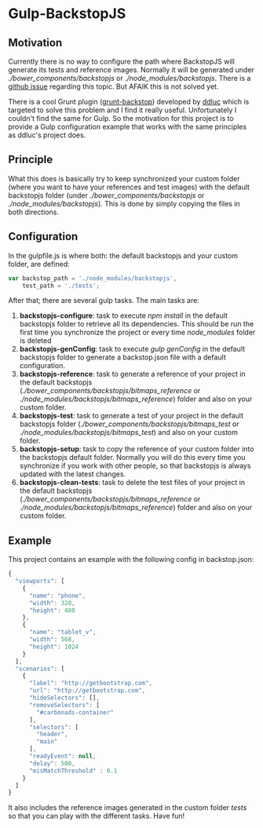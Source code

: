 # Gulp-BackstopJS

## Motivation

Currently there is no way to configure the path where BackstopJS will generate its tests and reference images. Normally it will be generated under *./bower_components/backstopjs* or *./node_modules/backstopjs*. There is a [github issue](https://github.com/garris/BackstopJS/issues/50) regarding this topic. But AFAIK this is not solved yet.

There is a cool Grunt plugin ([grunt-backstop](https://github.com/ddluc/grunt-backstop)) developed by [ddluc](https://github.com/ddluc) which is targeted to solve this problem and I find it really useful. Unfortunately I couldn't find the same for Gulp. So the motivation for this project is to provide a Gulp configuration example that works with the same principles as ddluc's project does.

## Principle

What this does is basically try to keep synchronized your custom folder (where you want to have your references and test images) with the default backstopjs folder (under *./bower_components/backstopjs* or *./node_modules/backstopjs*). This is done by simply copying the files in both directions.

## Configuration

In the gulpfile.js is where both: the default backstopjs and your custom folder, are defined:

```javascript
var backstop_path = './node_modules/backstopjs',
    test_path = './tests';
```

After that; there are several gulp tasks. The main tasks are:

1. **backstopjs-configure**: task to execute *npm install* in the default backstopjs folder to retrieve all its dependencies. This should be run the first time you synchronize the project or every time *node_modules* folder is deleted
1. **backstopjs-genConfig**: task to execute *gulp genConfig* in the default backstopjs folder to generate a backstop.json file with a default configuration.
1. **backstopjs-reference**: task to generate a reference of your project in the default backstopjs (*./bower_components/backstopjs/bitmaps_reference* or *./node_modules/backstopjs/bitmaps_reference*) folder and also on your custom folder.
1. **backstopjs-test**: task to generate a test of your project in the default backstopjs folder (*./bower_components/backstopjs/bitmaps_test* or *./node_modules/backstopjs/bitmaps_test*) and also on your custom folder.
1. **backstopjs-setup**: task to copy the reference of your custom folder into the backstopjs default folder. Normally you will do this every time you synchronize if you work with other people, so that backstopjs is always updated with the latest changes.
1. **backstopjs-clean-tests**: task to delete the test files of your project in the default backstopjs (*./bower_components/backstopjs/bitmaps_reference* or *./node_modules/backstopjs/bitmaps_reference*) folder and also on your custom folder.

## Example

This project contains an example with the following config in backstop.json:

```javascript
{
  "viewports": [
    {
      "name": "phone",
      "width": 320,
      "height": 480
    },
    {
      "name": "tablet_v",
      "width": 568,
      "height": 1024
    }
  ],
  "scenarios": [
    {
      "label": "http://getbootstrap.com",
      "url": "http://getbootstrap.com",
      "hideSelectors": [],
      "removeSelectors": [
        "#carbonads-container"
      ],
      "selectors": [
        "header",
        "main"
      ],
      "readyEvent": null,
      "delay": 500,
      "misMatchThreshold" : 0.1
    }
  ]
}
```

It also includes the reference images generated in the custom folder *tests* so that you can play with the different tasks. Have fun!
